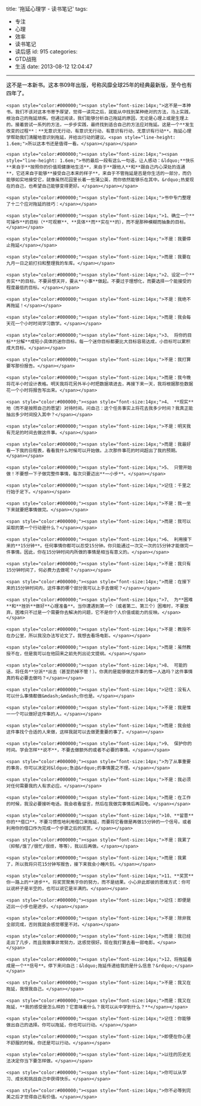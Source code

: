 title: '拖延心理学 - 读书笔记'
tags:
  - 专注
  - 心理
  - 效率
  - 读书笔记
  - 读后感
id: 915
categories:
  - GTD战拖
  - 生活
date: 2013-08-12 12:04:47
---

<span style="color:#000000;"><span style="font-size:14px;"><span style="line-height: 1.6em;">这不是一本新书。</span>这本书09年出版，号称风靡全球25年的经典最新版，至今也有四年了。</span></span>

	<span style="color:#000000;"><span style="font-size:14px;">这不是一本神书。我们不该对这本书寄予厚望，觉得一读完之后，就能从中找到某种绝对的方法，马上实践，根治自己的拖延顽疾。但通过阅读，我们能够分析自己拖延的原因，无论是心理上或是生理上的。接着尝试一系列的方法，一步步实践，最终找到适合自己的方法应对拖延。这是一个**发生改变的过程**：**无意识无行动，有意识无行动，有意识有行动，无意识有行动**。拖延心理学帮助我们清醒地意识到拖延，并给出行动的建议。<span style="line-height: 1.6em;">所以这本书还是值得一看。</span></span></span>

	<span style="color:#000000;"><span style="font-size:14px;"><span style="line-height: 1.6em;">书的最后一段有这么一句话，让人感动：&ldquo;**快乐**来自于**按照你的价值观健康地生活**，来自于**跟他人**和**跟自己内心深处的连通**，它还来自于能够**接受自己本来的样子**，来自于不管拖延是否是你生活的一部分，而仍能够如实地接受它，就像虽然花园里长着一些蒲公英，而你依然能够乐在其中。&rdquo;热爱现在的自己，也希望自己能够变得更好。</span></span></span>

	<span style="color:#000000;"><span style="font-size:14px;">书中专门整理了十二个应对拖延的技巧：</span></span>

	<span style="color:#000000;"><span style="font-size:14px;">1、确立一个**可操作**的目标（**可观察**、**具体**而**实在**的），而不是那种模糊而抽象的目标。</span></span>

	<span style="color:#000000;"><span style="font-size:14px;">不是：我要停止拖延</span></span>

	<span style="color:#000000;"><span style="font-size:14px;">而是：我要在九月一日之前打扫和整理我的车库。</span></span>

	<span style="color:#000000;"><span style="font-size:14px;">2、设定一个**务实**的目标。不要异想天开，要从**小事**做起。不要过于理想化，而要选择一个能接受的程度最低的目标。</span></span>

	<span style="color:#000000;"><span style="font-size:14px;">不是：我绝不再拖延！</span></span>

	<span style="color:#000000;"><span style="font-size:14px;">而是：我会每天花一个小时时间学习数学。</span></span>

	<span style="color:#000000;"><span style="font-size:14px;">3、 将你的目标**分解**成短小具体的迷你目标。每一个迷你目标都要比大目标容易达成，小目标可以累积成大目标。</span></span>

	<span style="color:#000000;"><span style="font-size:14px;">不是：我打算要写那份报告。</span></span>

	<span style="color:#000000;"><span style="font-size:14px;">而是：我今晚将花半小时设计表格。明天我将花另外半小时把数据填进去，再接下来一天，我将根据那些数据花一个小时将报告写出来。</span></span>

	<span style="color:#000000;"><span style="font-size:14px;">4、 **现实**地（而不是按照自己的愿望）对待时间。问自己：这个任务事实上将花去我多少时间？我真正能抽出多少时间投入其中？</span></span>

	<span style="color:#000000;"><span style="font-size:14px;">不是：明天我有充足的时间去做这件事。</span></span>

	<span style="color:#000000;"><span style="font-size:14px;">而是：我最好看一下我的日程表，看看我什么时候可以开始做。上次那件事花的时间超出了我的预期。</span></span>

	<span style="color:#000000;"><span style="font-size:14px;">5、 只管开始做！不要想一下子做完整件事情，每次只要迈出**一小步**。</span></span>

	<span style="color:#000000;"><span style="font-size:14px;">记住：千里之行始于足下。</span></span>

	<span style="color:#000000;"><span style="font-size:14px;">不是：我一坐下来就要把事情做完。</span></span>

	<span style="color:#000000;"><span style="font-size:14px;">而是：我可以采取的第一个行动是什么？</span></span>

	<span style="color:#000000;"><span style="font-size:14px;">6、 利用接下来的**15分钟**。任何事情你都可以忍受15分钟。你只能通过一次又一次的15分钟才能做完一件事情。因此，你在15分钟时间内所做的事情是相当有意义的。</span></span>

	<span style="color:#000000;"><span style="font-size:14px;">不是：我只有15分钟时间了，何必费力去做呢？</span></span>

	<span style="color:#000000;"><span style="font-size:14px;">而是：在接下来的15分钟时间内，这件事的哪个部分我可以上手去做呢？</span></span>

	<span style="color:#000000;"><span style="font-size:14px;">7、 为**困难**和**挫折**做好**心理准备**。当你遭遇到第一个（或者第二、第三个）困难时，不要放弃。困难只不过是一个需要你去解决的问题，它不是你个人价值或能力的反映。</span></span>

	<span style="color:#000000;"><span style="font-size:14px;">不是：教授不在办公室，所以我没办法写论文了。我想去看场电影。</span></span>

	<span style="color:#000000;"><span style="font-size:14px;">而是：虽然教授不在，但是我可以在他回来之前先列出论文提纲。</span></span>

	<span style="color:#000000;"><span style="font-size:14px;">8、 可能的话，将任务**分派**出去（甚至扔掉不管！）。你真的是能够做这件事的惟一人选吗？这件事情真的有必要去做吗？</span></span>

	<span style="color:#000000;"><span style="font-size:14px;">记住：没有人可以什么事情都做&mdash;&mdash;你也是。</span></span>

	<span style="color:#000000;"><span style="font-size:14px;">不是：我是惟一一个可以做好这件事的人。</span></span>

	<span style="color:#000000;"><span style="font-size:14px;">而是：我会给这件事找个合适的人来做，这样我就可以去做更重要的事了。</span></span>

	<span style="color:#000000;"><span style="font-size:14px;">9、 保护你的时间。学会怎样**说不**，不要去做额外的或者不必要的事情。</span></span>

	<span style="color:#000000;"><span style="font-size:14px;">为了从事重要的事务，你可以决定对&ldquo;急迫&rdquo;的事情置之不理。</span></span>

	<span style="color:#000000;"><span style="font-size:14px;">不是：我必须对任何需要我的人有求必应。</span></span>

	<span style="color:#000000;"><span style="font-size:14px;">而是：在工作的时候，我没必要接听电话。我会收看留言，然后在我做完事情后再回电。</span></span>

	<span style="color:#000000;"><span style="font-size:14px;">10、**留意**你的**借口**。不要习惯性地利用借口来拖延，而要将它看做是再做15分钟的一个信号。或者利用你的借口作为完成一个步骤之后的奖赏。</span></span>

	<span style="color:#000000;"><span style="font-size:14px;">不是：我累了（抑郁/饿了/很忙/很烦，等等），我以后再做。</span></span>

	<span style="color:#000000;"><span style="font-size:14px;">而是：我累了，所以我将只花15分钟写报告，接下来我会小睡片刻。</span></span>

	<span style="color:#000000;"><span style="font-size:14px;">11、**奖赏**你一路上的**进步**。将奖赏聚焦于你的努力，而不是结果。小心非此即彼的思维方式：你可以说杯子是半空的，也可以说它是半满的。</span></span>

	<span style="color:#000000;"><span style="font-size:14px;">记住：即便是迈出一小步也是进步。</span></span>

	<span style="color:#000000;"><span style="font-size:14px;">不是：除非我全部完成，否则我就会感觉哪里不对。</span></span>

	<span style="color:#000000;"><span style="font-size:14px;">而是：我已经走出了几步，而且我做事非常努力，这感觉很好。现在我打算去看一部电影。</span></span>

	<span style="color:#000000;"><span style="font-size:14px;">12、将拖延看成是一个**信号**。停下来问自己：&ldquo;拖延传递给我的是什么信息？&rdquo;</span></span>

	<span style="color:#000000;"><span style="font-size:14px;">不是：我又在拖延，我恨我自己。</span></span>

	<span style="color:#000000;"><span style="font-size:14px;">而是：我又在拖延，**我的感受是怎么样的？它意味着什么？我可以从中学到什么？**</span></span>

	<span style="color:#000000;"><span style="font-size:14px;">记住：你能够做出自己的选择。你可以拖延，你也可以行动。</span></span>

	<span style="color:#000000;"><span style="font-size:14px;">即便在你心里不舒服的时候，你还是可以行动。</span></span>

	<span style="color:#000000;"><span style="font-size:14px;">以往的历史无法决定你当下要怎样做。</span></span>

	<span style="color:#000000;"><span style="font-size:14px;">你可以从学习、成长和挑战自己中获得快乐。</span></span>

	<span style="color:#000000;"><span style="font-size:14px;">你不必等到完美之后才觉得自己有价值。</span></span>